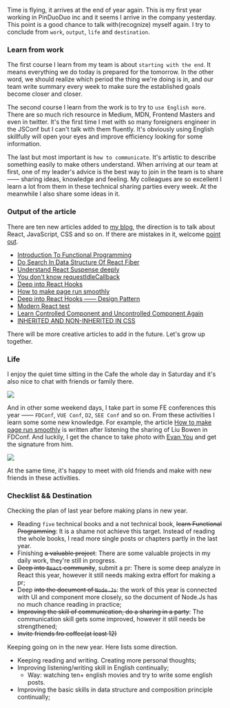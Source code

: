 Time is flying, it arrives at the end of year again. This is my first year working in PinDuoDuo inc and it seems I arrive in the company yesterday. This point is a good chance to talk with(recognize) myself again. I try to conclude from `work`, `output`, `life` and `destination`.

### Learn from work

The first course I learn from my team is about `starting with the end`. It means everything we do today is prepared for the tomorrow. In the other word, we should realize which period the thing we're doing is in, and our team write summary every week to make sure the established goals become closer and closer.

The second course I learn from the work is to try to `use English more`. There are so much rich resource in Medium, MDN, Frontend Masters and even in twitter. It's the first time I met with so many foreigners engineer in the JSConf but I can't talk with them fluently. It's obviously using English skillfully will open your eyes and improve efficiency looking for some information.

The last but most important is `how to communicate`. It's artistic to describe something easily to make others understand. When arriving at our team at first, one of my leader's advice is the best way to join in the team is to share —— sharing ideas, knowledge and feeling. My colleagues are so excellent I learn a lot from them in these technical sharing parties every week. At the meanwhile I also share some ideas in it.

### Output of the article

There are ten new articles added to [my blog](https://github.com/MuYunyun/blog), the direction is to talk about React, JavaScript, CSS and so on. If there are mistakes in it, welcome [point out](https://github.com/MuYunyun/blog/issues/new).

* [Introduction To Functional Programming](http://muyunyun.cn/posts/8b09c168/)
* [Do Search In Data Structure Of React Fiber](http://muyunyun.cn/posts/9f41fc98/)
* [Understand React Suspense deeply](http://muyunyun.cn/posts/44b01006/)
* [You don't know requestIdleCallback](http://muyunyun.cn/posts/ba7c84ae/)
* [Deep into React Hooks](http://muyunyun.cn/posts/290a4219/)
* [How to make page run smoothly](http://muyunyun.cn/posts/a1be1d41/)
* [Deep into React Hooks —— Design Pattern](http://muyunyun.cn/posts/32fb0f08/)
* [Modern React test](http://muyunyun.cn/posts/76ba81e7/)
* [Learn Controlled Component and Uncontrolled Component Again](http://muyunyun.cn/posts/8bdf2cdf/)
* [INHERITED AND NON-INHERITED IN CSS](http://muyunyun.cn/posts/33fba87f/)

There will be more creative articles to add in the future. Let's grow up together.

### Life

I enjoy the quiet time sitting in the Cafe the whole day in Saturday and it's also nice to chat with friends or family there.

![](http://with.muyunyun.cn/65758e96048af8ff1fd619ba1abc834a.jpg-400)

And in other some weekend days, I take part in some FE conferences this year —— `FDConf`, `VUE Conf`, `D2`, `SEE Conf` and so on. From these activities I learn some some new knowledge. For example, the article [How to make page run smoothly](http://muyunyun.cn/posts/a1be1d41/) is written after listening the sharing of Liu Bowen in FDConf. And luckily, I get the chance to take photo with [Evan You](https://twitter.com/youyuxi) and get the
signature from him.

![](http://with.muyunyun.cn/27a9372dcab28c9c15e1b273096b2680.jpg-300)

At the same time, it's happy to meet with old friends and make with new friends in these activities.

### Checklist && Destination

Checking the plan of last year before making plans in new year.

* Reading `five` technical books and a not technical book, ~~learn Functional Programming~~: It is a shame not achieve this target. Instead of reading the whole books, I read more single posts or chapters partly in the last year.
* Finishing ~~a valuable project~~: There are some valuable projects in my daily work, they're still in progress.
* ~~Deep into `React` community~~, submit a pr: There is some deep analyze in React this year, however it still needs making extra effort for making a pr;
* Deep ~~into the document of `Node.Js`~~: the work of this year is connected with UI and component more closely, so the document of Node.Js has no much chance reading in practice;
* ~~Improving the skill of communication, do a sharing in a party~~: The communication skill gets some improved, however it still needs be strengthened;
* ~~Invite friends fro coffee(at least 12)~~

Keeping going on in the new year. Here lists some direction.

* Keeping reading and writing. Creating more personal thoughts;
* Improving listening/writing skill in English continually;
  * Way: watching ten+ english movies and try to write some english posts.
* Improving the basic skills in data structure and composition principle continually;
